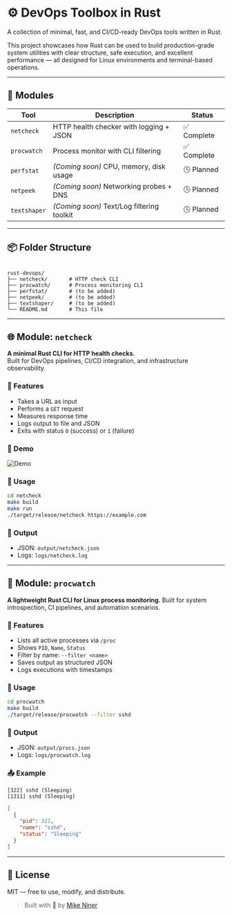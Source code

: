 # ⚙️ DevOps Toolbox in Rust

A collection of minimal, fast, and CI/CD-ready DevOps tools written in Rust.

This project showcases how Rust can be used to build production-grade system utilities with clear structure, safe execution, and excellent performance — all designed for Linux environments and terminal-based operations.

---

## 🧱 Modules

| Tool        | Description                                | Status     |
|-------------|--------------------------------------------|------------|
| `netcheck`  | HTTP health checker with logging + JSON    | ✅ Complete |
| `procwatch` | Process monitor with CLI filtering         | ✅ Complete |
| `perfstat`  | *(Coming soon)* CPU, memory, disk usage    | 🕓 Planned  |
| `netpeek`   | *(Coming soon)* Networking probes + DNS    | 🕓 Planned  |
| `textshaper`| *(Coming soon)* Text/Log filtering toolkit | 🕓 Planned  |

---

## 📦 Folder Structure

```

rust-devops/
├── netcheck/       # HTTP check CLI
├── procwatch/      # Process monitoring CLI
├── perfstat/       # (to be added)
├── netpeek/        # (to be added)
├── textshaper/     # (to be added)
└── README.md       # This file

````

---

## 🌐 Module: `netcheck`

**A minimal Rust CLI for HTTP health checks.**  
Built for DevOps pipelines, CI/CD integration, and infrastructure observability.

### 🚀 Features

- Takes a URL as input
- Performs a `GET` request
- Measures response time
- Logs output to file and JSON
- Exits with status `0` (success) or `1` (failure)

### 🎥 Demo

![Demo](netcheck/.assets/demo1.gif)

### 🧰 Usage

```bash
cd netcheck
make build
make run
./target/release/netcheck https://example.com
````

### 📁 Output

* JSON: `output/netcheck.json`
* Logs: `logs/netcheck.log`

---

## 🧠 Module: `procwatch`

**A lightweight Rust CLI for Linux process monitoring.**
Built for system introspection, CI pipelines, and automation scenarios.

### 🚀 Features

* Lists all active processes via `/proc`
* Shows `PID`, `Name`, `Status`
* Filter by name: `--filter <name>`
* Saves output as structured JSON
* Logs executions with timestamps

### 🧰 Usage

```bash
cd procwatch
make build
./target/release/procwatch --filter sshd
```

### 📁 Output

* JSON: `output/procs.json`
* Logs: `logs/procwatch.log`

### 📤 Example

```
[322] sshd (Sleeping)
[1311] sshd (Sleeping)
```

```json
[
  {
    "pid": 322,
    "name": "sshd",
    "status": "Sleeping"
  }
]
```

---

## 📜 License

MIT — free to use, modify, and distribute.

> Built with 🦀 by [Mike Niner](https://github.com/mikeninerbravog)